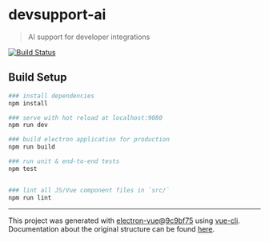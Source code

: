 # devsupport-ai

> AI support for developer integrations

[![Build Status](https://travis-ci.org/artpar/devsupport.svg?branch=master)](https://travis-ci.org/artpar/devsupport)

## Build Setup

``` bash
### install dependencies
npm install

### serve with hot reload at localhost:9080
npm run dev

### build electron application for production
npm run build

### run unit & end-to-end tests
npm test


### lint all JS/Vue component files in `src/`
npm run lint

```

---

This project was generated with [electron-vue](https://github.com/SimulatedGREG/electron-vue)@[9c9bf75](https://github.com/SimulatedGREG/electron-vue/tree/9c9bf75630add075bfa58f52e391e82fb1b9f44a) using [vue-cli](https://github.com/vuejs/vue-cli). Documentation about the original structure can be found [here](https://simulatedgreg.gitbooks.io/electron-vue/content/index.html).
